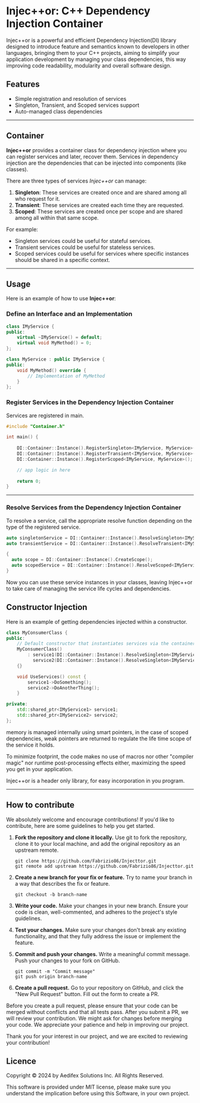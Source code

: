 # Injec++or: C++ Dependency Injection Container

Injec++or is a powerful and efficient Dependency Injection(DI) library designed to introduce feature and semantics known to developers in other languages, bringing them to your C++ projects, aiming to simplify your application development by managing your class dependencies, this way improving code readability, modularity and overall software design.

## Features

- Simple registration and resolution of services
- Singleton, Transient, and Scoped services support
- Auto-managed class dependencies

---
## Container

**Injec++or** provides a container class for dependency injection where you can register services and later, recover them. Services in dependency injection are the dependencies that can be injected into components (like classes).

There are three types of services *Injec++or* can manage:

1. **Singleton**: These services are created once and are shared among all who request for it.
2. **Transient**: These services are created each time they are requested.
3. **Scoped**: These services are created once per scope and are shared among all within that same scope.

For example:
- Singleton services could be useful for stateful services.
- Transient services could be useful for stateless services.
- Scoped services could be useful for services where specific instances should be shared in a specific context.

---
## Usage

Here is an example of how to use **Injec++or**:

### Define an Interface and an Implementation

```c++
class IMyService {
public:
    virtual ~IMyService() = default;
    virtual void MyMethod() = 0;
};

class MyService : public IMyService {
public:
    void MyMethod() override {
        // Implementation of MyMethod
    }
};
```
### Register Services in the Dependency Injection Container
Services are registered in main.

```c++
#include "Container.h"

int main() {
    
    DI::Container::Instance().RegisterSingleton<IMyService, MyService>();
    DI::Container::Instance().RegisterTransient<IMyService, MyService>();
    DI::Container::Instance().RegisterScoped<IMyService, MyService>();

    // app logic in here
      
    return 0;
}
```
___

### Resolve Services from the Dependency Injection Container
To resolve a service, call the appropriate resolve function depending on the type of the registered service.

```c++
auto singletonService = DI::Container::Instance().ResolveSingleton<IMyService>();
auto transientService = DI::Container::Instance().ResolveTransient<IMyService>();

{
  auto scope = DI::Container::Instance().CreateScope();
  auto scopedService = DI::Container::Instance().ResolveScoped<IMyService>(scope);
}

```
Now you can use these service instances in your classes, leaving Injec++or to take care of managing the service life cycles and dependencies.

## Constructor Injection
Here is an example of getting dependencies injected within a constructor.

```c++
class MyConsumerClass {
public:
    // Default constructor that instantiates services via the container
    MyConsumerClass() 
        : service1(DI::Container::Instance().ResolveSingleton<IMyService1>()), 
          service2(DI::Container::Instance().ResolveSingleton<IMyService2>()) 
    {}

    void UseServices() const {
        service1->DoSomething();
        service2->DoAnotherThing();
    }

private:
    std::shared_ptr<IMyService1> service1;
    std::shared_ptr<IMyService2> service2;
};
```

memory is managed internally using smart pointers, in the case of scoped dependencies, weak pointers are returned to regulate the life time scope of the service it holds.

To minimize footprint, the code makes no use of macros nor other "compiler magic" nor runtime post-processing effects either, maximizing the speed you get in your application.

Injec++or is a header only library, for easy incorporation in you program. 

___

## How to contribute

We absolutely welcome and encourage contributions! If you'd like to contribute, here are some guidelines to help you get started.

1. **Fork the repository and clone it locally.** Use git to fork the repository, clone it to your local machine, and add the original repository as an upstream remote.

    ```
    git clone https://github.com/Fabrizio86/Injecttor.git
    git remote add upstream https://github.com/Fabrizio86/Injecttor.git
    ```

2. **Create a new branch for your fix or feature.** Try to name your branch in a way that describes the fix or feature.

    ```
    git checkout -b branch-name
    ```

3. **Write your code.** Make your changes in your new branch. Ensure your code is clean, well-commented, and adheres to the project's style guidelines.

4. **Test your changes.** Make sure your changes don't break any existing functionality, and that they fully address the issue or implement the feature.

5. **Commit and push your changes.** Write a meaningful commit message. Push your changes to your fork on GitHub.

    ```
    git commit -m "Commit message"
    git push origin branch-name
    ```

6. **Create a pull request.** Go to your repository on GitHub, and click the "New Pull Request" button. Fill out the form to create a PR.

Before you create a pull request, please ensure that your code can be merged without conflicts and that all tests pass. After you submit a PR, we will review your contribution. We might ask for changes before merging your code. We appreciate your patience and help in improving our project.

Thank you for your interest in our project, and we are excited to reviewing your contribution!

## Licence
Copyright © 2024 by Aedifex Solutions Inc. All Rights Reserved.


This software is provided under MIT license, please make sure you understand the implication before using this Software, in your own project.


